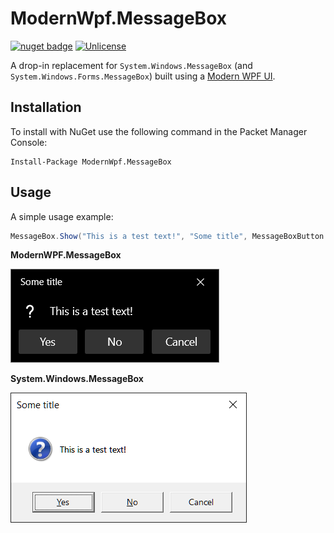 # ModernWpf.MessageBox

[![nuget badge](https://badgen.net/nuget/v/modernwpf.messagebox)](https://www.nuget.org/packages/ModernWpf.MessageBox/)
[![Unlicense](https://img.shields.io/github/license/OpenByteDev/ModernWpf.MessageBox)](./LICENSE)

A drop-in replacement for `System.Windows.MessageBox` (and `System.Windows.Forms.MessageBox`) built using a [Modern WPF UI](https://github.com/Kinnara/ModernWpf).

## Installation

To install with NuGet use the following command in the Packet Manager Console:
```
Install-Package ModernWpf.MessageBox
```

## Usage
A simple usage example:
```cs
MessageBox.Show("This is a test text!", "Some title", MessageBoxButton.YesNoCancel, MessageBoxImage.Question);
```
**ModernWPF.MessageBox**

![ModernWpf.MessageBox](https://raw.githubusercontent.com/OpenByteDev/ModernWpf.MessageBox/master/screenshots/Screenshot-01.png) 

**System.Windows.MessageBox**

![System.WindowsMessageBox](https://raw.githubusercontent.com/OpenByteDev/ModernWpf.MessageBox/master/screenshots/Screenshot-02.png)
